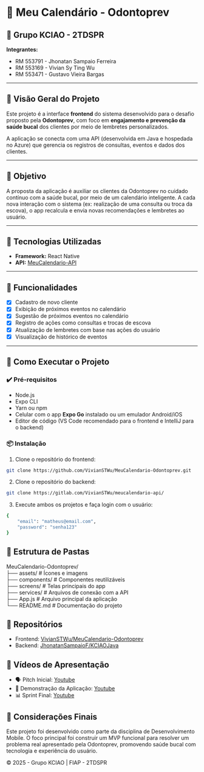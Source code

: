 # 🦷 Meu Calendário - Odontoprev

## 👥 Grupo KCIAO - 2TDSPR

**Integrantes:**
- RM 553791 - Jhonatan Sampaio Ferreira  
- RM 553169 - Vivian Sy Ting Wu  
- RM 553471 - Gustavo Vieira Bargas  

---

## 📌 Visão Geral do Projeto

Este projeto é a interface **frontend** do sistema desenvolvido para o desafio proposto pela **Odontoprev**, com foco em **engajamento e prevenção da saúde bucal** dos clientes por meio de lembretes personalizados.

A aplicação se conecta com uma API (desenvolvida em Java e hospedada no Azure) que gerencia os registros de consultas, eventos e dados dos clientes.

---

## 🎯 Objetivo

A proposta da aplicação é auxiliar os clientes da Odontoprev no cuidado contínuo com a saúde bucal, por meio de um calendário inteligente. A cada nova interação com o sistema (ex: realização de uma consulta ou troca da escova), o app recalcula e envia novas recomendações e lembretes ao usuário.

---

## 🧰 Tecnologias Utilizadas

- **Framework:** React Native  
- **API:** [MeuCalendario-API](https://gitlab.com/VivianSTWu/meucalendario-api/)

---

## 📲 Funcionalidades

- [x] Cadastro de novo cliente  
- [x] Exibição de próximos eventos no calendário
- [x] Sugestão de próximos eventos no calendário  
- [x] Registro de ações como consultas e trocas de escova  
- [x] Atualização de lembretes com base nas ações do usuário  
- [x] Visualização de histórico de eventos  

---

## 🚀 Como Executar o Projeto

### ✔️ Pré-requisitos

- Node.js  
- Expo CLI  
- Yarn ou npm  
- Celular com o app **Expo Go** instalado ou um emulador Android/iOS  
- Editor de código (VS Code recomendado para o frontend e IntelliJ para o backend)

### 📦 Instalação

1. Clone o repositório do frontend:

```bash
git clone https://github.com/VivianSTWu/MeuCalendario-Odontoprev.git
```

2. Clone o repositório do backend:

```bash
git clone https://gitlab.com/VivianSTWu/meucalendario-api/
```

3. Execute ambos os projetos e faça login com o usuário:

```bash
{
    "email": "matheus@email.com",
    "password": "senha123"
}
```

## 📁 Estrutura de Pastas
MeuCalendario-Odontoprev/ </br>
├── assets/               # Ícones e imagens </br>
├── components/           # Componentes reutilizáveis </br>
├── screens/              # Telas principais do app </br>
├── services/             # Arquivos de conexão com a API </br>
├── App.js                # Arquivo principal da aplicação </br>
└── README.md             # Documentação do projeto </br>

## 🔗 Repositórios
- Frontend: [VivianSTWu/MeuCalendario-Odontoprev](https://github.com/VivianSTWu/MeuCalendario-Odontoprev)
- Backend: [JhonatanSampaioF/KCIAOJava](https://gitlab.com/VivianSTWu/meucalendario-api/)

## 🎥 Vídeos de Apresentação
- 🗣️ Pitch Inicial: [Youtube](https://www.youtube.com/watch?v=jUbJweG8XMY)
- 📱 Demonstração da Aplicação: [Youtube](https://www.youtube.com/watch?v=jUbJweG8XMY)
- 📊 Sprint Final: [Youtube](https://www.youtube.com/watch?v=zd22tz-3sYU)

## 📌 Considerações Finais
Este projeto foi desenvolvido como parte da disciplina de Desenvolvimento Mobile. O foco principal foi construir um MVP funcional para resolver um problema real apresentado pela Odontoprev, promovendo saúde bucal com tecnologia e experiência do usuário.

© 2025 - Grupo KCIAO | FIAP - 2TDSPR
